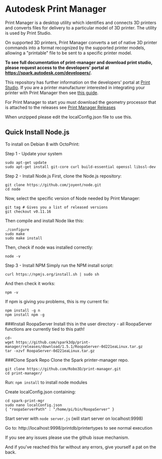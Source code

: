 Autodesk Print Manager
===========

Print Manager is a desktop utility which identifies and connects 3D printers and converts files for delivery to a particular model of 3D printer. The utility is used by Print Studio.

On supported 3D printers, Print Manager converts a set of native 3D printer commands into a format recognized by the supported printer models, allowing a "printable" file to be sent to a specific printer model.

<b>To see full documentation of print-manager and download print studio, please request access to the developers' portal at
 <a href="https://spark.autodesk.com/developers/" target="_blank">https://spark.autodesk.com/developers/</a>.</b>
 
This repository has further information on the developers' portal at [Print Studio](https://spark.autodesk.com/developers/showcase/d0716b0d-5cb4-4959-9f10-032be8591c2a). 
If you are a printer manufacturer interested in integrating your printer with Print Manager then see [this guide](https://spark.autodesk.com/developers/reference/printer-manufacturers/integrate-your-printer/integrate-your-printer-model).

For Print Manager to start you must download the geometry processor that is attached to the releases see [Print Manager Releases](https://github.com/spark3dp/print-manager/releases)

When unzipped please edit the localConfig.json file to use this.


## Quick Install Node.js  

   To install on Debian 8 with OctoPrint:
   
  Step 1 - Update your system
  ```
  sudo apt-get update
  sudo apt-get install git-core curl build-essential openssl libssl-dev
  ```
  Step 2 - Install Node.js
   First, clone the Node.js repository:
  ```
  git clone https://github.com/joyent/node.git
  cd node
  ```
  Now, select the specific version of Node needed by Print Manager:
  ```
  git tag # Gives you a list of released versions
  git checkout v0.11.16
  ```
  Then compile and install Node like this:
  ```
  ./configure
  sudo make
  sudo make install
  ```
  Then, check if node was installed correctly:
  ```
  node -v
  ```
  Step 3 - Install NPM
   Simply run the NPM install script:
  ```
  curl https://npmjs.org/install.sh | sudo sh
  ```
  And then check it works:
  ```
  npm -v
  ```
  
  If npm is giving you problems, this is my current fix:
  ```
  npm install -g n
  npm install npm -g
  ```
###Install RoopaServer
Install this in the user directory - all RoopaServer functions are currently tied to this path!
```
cd~
wget https://github.com/spark3dp/print-manager/releases/download/1.5.1/RoopaServer-0d221eaLinux.tar.gz
tar -xzvf RoopaServer-0d221eaLinux.tar.gz
```
###Clone Spark Repo
Clone the Spark printer-manager repo.
```
git clone https://github.com/Robo3D/print-manager.git
cd print-manager/
```

Run: ```npm install``` to install node modules

Create localConfig.json containing: 
```
cd spark-print-mgr
sudo nano localConfig.json
{ "roopaServerPath" : "/home/pi/bin/RoopaServer" }
```
Start server with ```node server.js```
(will start server on localhost:9998)  

Go to: http://localhost:9998/printdb/printertypes to see normal execution

If you see any issues please use the github issue mechanism. 
 
And if you've reached this far without any errors, give yourself a pat on the back. 
